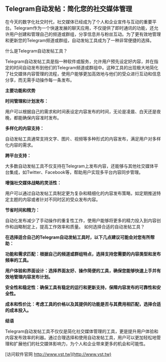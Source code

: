 ## **Telegram自动发帖：简化您的社交媒体管理**

在今天的数字化社交时代，社交媒体已经成为了个人和企业宣传与互动的重要平台。Telegram作为一个快速发展的聊天应用，不仅提供了即时通讯的功能，还允许用户创建和管理自己的频道或群组，分享信息并与粉丝互动。为了更有效地管理和更新您的Telegram频道或群组，自动发帖工具成为了一种非常便捷的选择。

什么是Telegram自动发帖工具？

Telegram自动发帖工具是指一种软件或服务，允许用户预先设定好内容，并在指定的时间自动发布到他们的Telegram频道或群组中。这种工具的出现极大地简化了社交媒体内容管理的流程，使用户能够更加高效地与他们的受众进行互动和信息分享，而无需手动操作每一条发布。

**主要功能和优势**

**时间管理和计划发布：**

用户可以根据自己的需求和时间表设定内容发布的时间，无论是凌晨、白天还是夜晚，都能确保内容准时发布。

**多样化的内容支持：**

自动发帖工具通常支持文字、图片、视频等多种形式的内容发布，满足用户对多样化内容的需求。

**跨平台支持：**

大多数自动发帖工具不仅支持在Telegram上发布内容，还能够与其他社交媒体平台集成，如Twitter、Facebook等，帮助用户实现多平台内容同步管理。

**增强社交媒体战略的灵活性：**

用户可以通过自动发帖工具制定更为复杂和精细化的内容发布策略，如定期推送特定主题的内容或者针对不同时区的受众发布内容。

**节省时间和精力：**

自动化发布减少了手动操作的重复性工作，使用户能够将更多的精力投入到内容创作和战略制定上，提高工作效率和质量。
如何选择合适的自动发帖工具？

**在选择适合自己的Telegram自动发帖工具时，以下几点建议可能会对您有所帮助：**

**功能和需求匹配：根据自己的频道或群组特点，选择支持您需要的内容类型和发布频率的工具。**

**用户体验和界面设计：选择界面友好、操作简便的工具，确保您能够快速上手并有效地管理内容发布计划。**

**安全性和稳定性：确保工具有稳定的运行和更新支持，保障内容发布的可靠性和安全性。**

**成本和性价比：考虑工具的价格以及其提供的功能是否与其费用相匹配，选择合适的成本投入。**

**结语**

Telegram自动发帖工具不仅仅是简化社交媒体管理的工具，更是提升用户体验和内容发布效率的利器。通过合理选择和使用自动发帖工具，用户可以更加轻松地管理和扩展他们的社交媒体影响力，为个人和企业带来更多的机会和可能性。


[访问软件官网 http://www.vst.tw](http://www.vst.tw)
